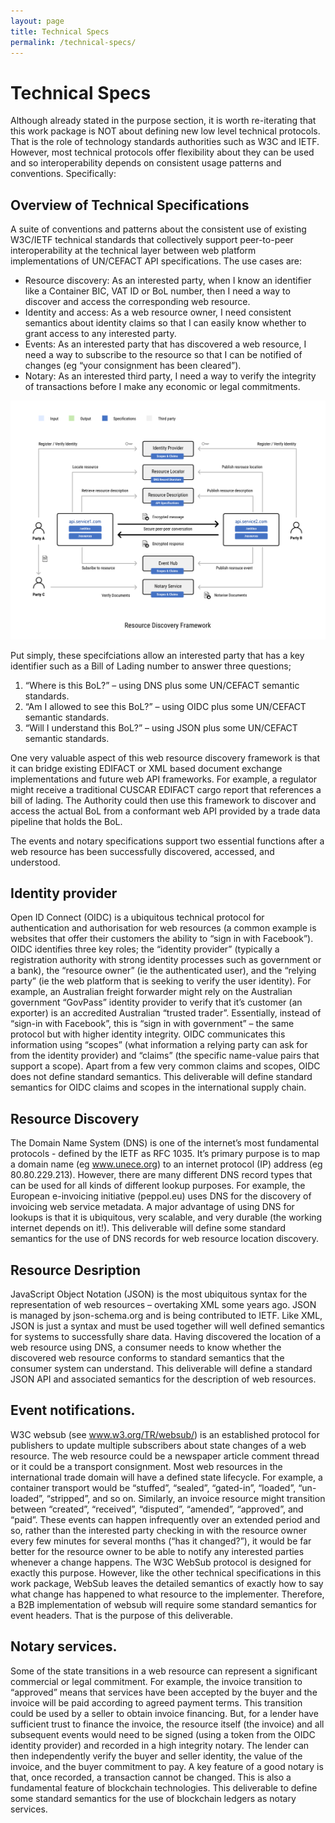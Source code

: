 ```yaml
---
layout: page
title: Technical Specs
permalink: /technical-specs/
---
```

# Technical Specs

Although already stated in the purpose section, it is worth re-iterating that this work package is NOT about defining new low level technical protocols. That is the role of technology standards authorities such as W3C and IETF.  However, most technical protocols offer flexibility about they can be used and so interoperability depends on consistent usage patterns and conventions.  Specifically:

## Overview of Technical Specifications

A suite of conventions and patterns about the consistent use of existing W3C/IETF technical standards that collectively support peer-to-peer interoperability at the technical layer between web platform implementations of UN/CEFACT API specifications.  The use cases are:

* Resource discovery: As an interested party, when I know an identifier like a Container BIC, VAT ID or BoL number, then I need a way to discover and access the corresponding web resource. 
* Identity and access: As a web resource owner, I need consistent semantics about identity claims so that I can easily know whether to grant access to any interested party.
* Events: As an interested party that has discovered a web resource, I need a way to subscribe to the resource so that I can be notified of changes (eg “your consignment has been cleared”). 
* Notary: As an interested third party, I need a way to verify the integrity of transactions before I make any economic or legal commitments. 

![Resource Discovery Diagram](../images/edi3-rdf.png)

Put simply, these specifciations allow an interested party that has a key identifier such as a Bill of Lading number to answer three questions;
1.	“Where is this BoL?” – using DNS plus some UN/CEFACT semantic standards.
2.	“Am I allowed to see this BoL?” – using OIDC plus some UN/CEFACT semantic standards.
3.	“Will I understand this BoL?” – using JSON plus some UN/CEFACT semantic standards.

One very valuable aspect of this web resource discovery framework is that it can bridge existing EDIFACT or XML based document exchange implementations and future web API frameworks.  For example, a regulator might receive a traditional CUSCAR EDIFACT cargo report that references a bill of lading.  The Authority could then use this framework to discover and access the actual BoL from a conformant web API provided by a trade data pipeline that holds the BoL.

The events and notary specifications support two essential functions after a web resource has been successfully discovered, accessed, and understood.

## Identity provider

Open ID Connect (OIDC) is a ubiquitous technical protocol for authentication and authorisation for web resources (a common example is websites that offer their customers the ability to “sign in with Facebook”).  OIDC identifies three key roles; the “identity provider” (typically a registration authority with strong identity processes such as government or a bank), the “resource owner” (ie the authenticated user), and the “relying party” (ie the web platform that is seeking to verify the user identity). For example, an Australian freight forwarder might rely on the Australian government “GovPass” identity provider to verify that it’s customer (an exporter) is an accredited Australian “trusted trader”.  Essentially, instead of “sign-in with Facebook”, this is “sign in with government” – the same protocol but with higher identity integrity. OIDC communicates this information using “scopes” (what information a relying party can ask for from the identity provider) and “claims” (the specific name-value pairs that support a scope).  Apart from a few very common claims and scopes, OIDC does not define standard semantics. This deliverable will define standard semantics for OIDC claims and scopes in the international supply chain.

## Resource Discovery

The Domain Name System (DNS) is one of the internet’s most fundamental protocols - defined by the IETF as RFC 1035.  It’s primary purpose is to map a domain name (eg www.unece.org) to an internet protocol (IP) address (eg  80.80.229.213). However, there are many different DNS record types that can be used for all kinds of different lookup purposes. For example, the European e-invoicing initiative (peppol.eu) uses DNS for the discovery of invoicing web service metadata.  A major advantage of using DNS for lookups is that it is ubiquitous, very scalable, and very durable (the working internet depends on it!). This deliverable will define some standard semantics for the use of DNS records for web resource location discovery.

## Resource Desription

JavaScript Object Notation (JSON) is the most ubiquitous syntax for the representation of web resources – overtaking XML some years ago.  JSON is managed by json-schema.org and is being contributed to IETF. Like XML, JSON is just a syntax and must be used together will well defined semantics for systems to successfully share data. Having discovered the location of a web resource using DNS, a consumer needs to know whether the discovered web resource conforms to standard semantics that the consumer system can understand. This deliverable will define a standard JSON API and associated semantics for the description of web resources.  


## Event notifications.  

W3C websub (see www.w3.org/TR/websub/) is an established protocol for publishers to update multiple subscribers about state changes of a web resource. The web resource could be a newspaper article comment thread or it could be a transport consignment. Most web resources in the international trade domain will have a defined state lifecycle.  For example, a container transport would be “stuffed”, “sealed”, “gated-in”, “loaded”, “un-loaded”, “stripped”, and so on. Similarly, an invoice resource might transition between “created”, “received”, “disputed”, “amended”, “approved”, and “paid”.  These events can happen infrequently over an extended period and so, rather than the interested party checking in with the resource owner every few minutes for several months (“has it changed?”), it would be far better for the resource owner to be able to notify any interested parties whenever a change happens.  The W3C WebSub protocol is designed for exactly this purpose. However, like the other technical specifications in this work package, WebSub leaves the detailed semantics of exactly how to say what change has happened to what resource to the implementer. Therefore, a B2B implementation of websub will require some standard semantics for event headers.  That is the purpose of this deliverable.

## Notary services.  

Some of the state transitions in a web resource can represent a significant commercial or legal commitment.  For example, the invoice transition to “approved” means that services have been accepted by the buyer and the invoice will be paid according to agreed payment terms.  This transition could be used by a seller to obtain invoice financing. But, for a lender have sufficient trust to finance the invoice, the resource itself (the invoice) and all subsequent events would need to be signed (using a token from the OIDC identity provider) and recorded in a high integrity notary. The lender can then independently verify the buyer and seller identity, the value of the invoice, and the buyer commitment to pay. A key feature of a good notary is that, once recorded, a transaction cannot be changed. This is also a fundamental feature of blockchain technologies. This deliverable to define some standard semantics for the use of blockchain ledgers as notary services.


